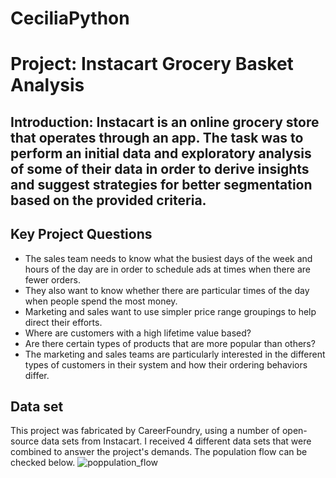 # CeciliaPython
# Project: Instacart Grocery Basket Analysis

## Introduction: Instacart is an online grocery store that operates through an app. The task was to perform an initial data and exploratory analysis of some of their data in order to derive insights and suggest strategies for better segmentation based on the provided criteria.

## Key Project Questions
* The sales team needs to know what the busiest days of the week and hours of the day are in order to schedule ads at times when there are fewer orders.
* They also want to know whether there are particular times of the day when people spend the most money.
* Marketing and sales want to use simpler price range groupings to help direct their efforts.
* Where are customers with a high lifetime value based?
* Are there certain types of products that are more popular than others?
*  The marketing and sales teams are particularly interested in the different types of customers in their system and how their ordering behaviors differ.

## Data set
This project was fabricated by CareerFoundry, using a number of open-source data sets from Instacart. I received 4 different data sets that were combined to answer the project's demands. The population flow can be checked below. 
![poppulation_flow](https://github.com/user-attachments/assets/fc86304a-d994-4bc7-a994-9730b5661bc9)
